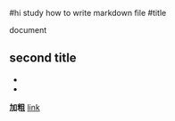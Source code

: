 #hi
study how to write markdown file
#title

document

## second title
*
*
**加粗**
[link](https://github.com/carefreedino)

